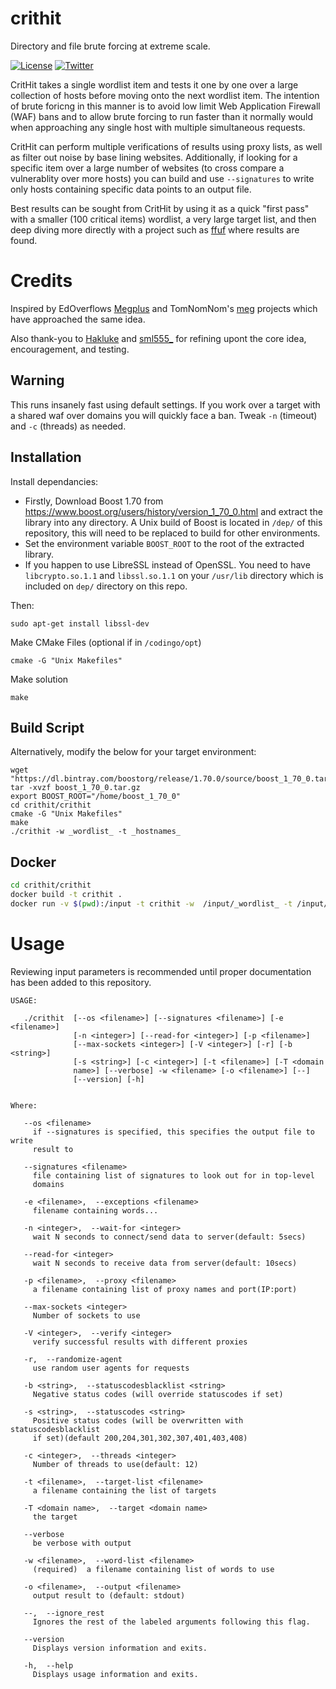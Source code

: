 # crithit
Directory and file brute forcing at extreme scale.

 [![License](https://img.shields.io/badge/license-GPL3-_red.svg)](https://www.gnu.org/licenses/gpl-3.0.en.html) [![Twitter](https://img.shields.io/badge/twitter-@codingo__-blue.svg)](https://twitter.com/codingo_)

CritHit takes a single wordlist item and tests it one by one over a large collection of hosts before moving onto the next wordlist item. The intention of brute foricng in this manner is to avoid low limit Web Application Firewall (WAF) bans and to allow brute forcing to run faster than it normally would when approaching any single host with multiple simultaneous requests.

CritHit can perform multiple verifications of results using proxy lists, as well as filter out noise by base lining websites. Additionally, if looking for a specific item over a large number of websites (to cross compare a vulnerablity over more hosts) you can build and use `--signatures` to write only hosts containing specific data points to an output file.

Best results can be sought from CritHit by using it as a quick "first pass" with a smaller (100 critical items) wordlist, a very large target list, and then deep diving more directly with a project such as [ffuf](https://github.com/ffuf/ffuf) where results are found.

# Credits
Inspired by EdOverflows [Megplus](https://github.com/EdOverflow/megplus) and TomNomNom's [meg](https://github.com/tomnomnom/meg) projects which have approached the same idea.

Also thank-you to [Hakluke](https://github.com/hakluke) and [sml555_](https://github.com/prodigysml) for refining upont the core idea, encouragement, and testing.

## Warning
This runs insanely fast using default settings. If you work over a target with a shared waf over domains you will quickly face a ban. Tweak `-n` (timeout) and `-c` (threads) as needed.

## Installation
Install dependancies:

- Firstly, Download Boost 1.70 from https://www.boost.org/users/history/version_1_70_0.html and extract the library into any directory. A Unix build of Boost is located in `/dep/` of this repository, this will need to be replaced to build for other environments.
- Set the environment variable  `BOOST_ROOT` to the root of the extracted library.
- If you happen to use LibreSSL instead of OpenSSL. You need to have `libcrypto.so.1.1` and `libssl.so.1.1` on your `/usr/lib` directory which is included on `dep/` directory on this repo. 

Then: 
```
sudo apt-get install libssl-dev
```

Make CMake Files (optional if in `/codingo/opt`)
```
cmake -G "Unix Makefiles" 
```
Make solution
```
make
```

## Build Script
Alternatively, modify the below for your target environment:

```
wget "https://dl.bintray.com/boostorg/release/1.70.0/source/boost_1_70_0.tar.gz"
tar -xvzf boost_1_70_0.tar.gz
export BOOST_ROOT="/home/boost_1_70_0"
cd crithit/crithit
cmake -G "Unix Makefiles"
make
./crithit -w _wordlist_ -t _hostnames_
```
## Docker

```bash
cd crithit/crithit
docker build -t crithit .
docker run -v $(pwd):/input -t crithit -w  /input/_wordlist_ -t /input/_hostnames_
```

# Usage

Reviewing input parameters is recommended until proper documentation has been added to this repository. 

```
USAGE:

   ./crithit  [--os <filename>] [--signatures <filename>] [-e <filename>]
              [-n <integer>] [--read-for <integer>] [-p <filename>]
              [--max-sockets <integer>] [-V <integer>] [-r] [-b <string>]
              [-s <string>] [-c <integer>] [-t <filename>] [-T <domain
              name>] [--verbose] -w <filename> [-o <filename>] [--]
              [--version] [-h]


Where:

   --os <filename>
     if --signatures is specified, this specifies the output file to write
     result to

   --signatures <filename>
     file containing list of signatures to look out for in top-level
     domains

   -e <filename>,  --exceptions <filename>
     filename containing words...

   -n <integer>,  --wait-for <integer>
     wait N seconds to connect/send data to server(default: 5secs)

   --read-for <integer>
     wait N seconds to receive data from server(default: 10secs)

   -p <filename>,  --proxy <filename>
     a filename containing list of proxy names and port(IP:port)

   --max-sockets <integer>
     Number of sockets to use

   -V <integer>,  --verify <integer>
     verify successful results with different proxies

   -r,  --randomize-agent
     use random user agents for requests

   -b <string>,  --statuscodesblacklist <string>
     Negative status codes (will override statuscodes if set)

   -s <string>,  --statuscodes <string>
     Positive status codes (will be overwritten with statuscodesblacklist
     if set)(default 200,204,301,302,307,401,403,408)

   -c <integer>,  --threads <integer>
     Number of threads to use(default: 12)

   -t <filename>,  --target-list <filename>
     a filename containing the list of targets

   -T <domain name>,  --target <domain name>
     the target

   --verbose
     be verbose with output

   -w <filename>,  --word-list <filename>
     (required)  a filename containing list of words to use

   -o <filename>,  --output <filename>
     output result to (default: stdout)

   --,  --ignore_rest
     Ignores the rest of the labeled arguments following this flag.

   --version
     Displays version information and exits.

   -h,  --help
     Displays usage information and exits.
```

